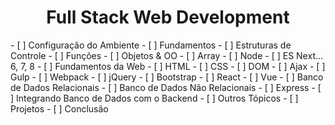 <h1 align="center">Full Stack Web Development</h1>
  - [ ] Configuração do Ambiente 
  - [ ] Fundamentos
  - [ ] Estruturas de Controle
  - [ ] Funções
  - [ ] Objetos & OO
  - [ ] Array
  - [ ] Node
  - [ ] ES Next... 6, 7, 8
  - [ ] Fundamentos da Web
  - [ ] HTML
  - [ ] CSS
  - [ ] DOM
  - [ ] Ajax
  - [ ] Gulp
  - [ ] Webpack
  - [ ] jQuery
  - [ ] Bootstrap
  - [ ] React
  - [ ] Vue
  - [ ] Banco de Dados Relacionais
  - [ ] Banco de Dados Não Relacionais
  - [ ] Express
  - [ ] Integrando Banco de Dados com o Backend
  - [ ] Outros Tópicos 
  - [ ] Projetos
  - [ ] Conclusão
